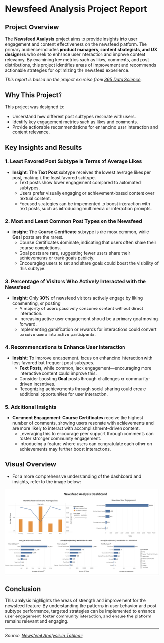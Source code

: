 # **Newsfeed Analysis Project Report**

## **Project Overview**
The **Newsfeed Analysis** project aims to provide insights into user engagement and content effectiveness on the newsfeed platform. The primary audience includes **product managers, content strategists, and UX designers** who seek to enhance user interaction and improve content relevancy. By examining key metrics such as likes, comments, and post distributions, this project identifies areas of improvement and recommends actionable strategies for optimizing the newsfeed experience.

*This report is based on the project exercise from [365 Data Science](https://learn.365datascience.com/projects/newsfeed-analysis-in-tableau/).*

## **Why This Project?**
This project was designed to:
- Understand how different post subtypes resonate with users.
- Identify key engagement metrics such as likes and comments.
- Provide actionable recommendations for enhancing user interaction and content relevance.

## **Key Insights and Results**

### **1. Least Favored Post Subtype in Terms of Average Likes**
- **Insight**: The **Text Post** subtype receives the lowest average likes per post, making it the least favored subtype.
   - Text posts show lower engagement compared to automated subtypes.
   - Users prefer visually engaging or achievement-based content over textual content.
   - Focused strategies can be implemented to boost interaction with text posts, such as introducing multimedia or interaction prompts.

### **2. Most and Least Common Post Types on the Newsfeed**
- **Insight**: The **Course Certificate** subtype is the most common, while **Goal** posts are the rarest.
   - Course Certificates dominate, indicating that users often share their course completions.
   - Goal posts are rare, suggesting fewer users share their achievements or track goals publicly.
   - Encouraging users to set and share goals could boost the visibility of this subtype.

### **3. Percentage of Visitors Who Actively Interacted with the Newsfeed**
- **Insight**: Only **30%** of newsfeed visitors actively engage by liking, commenting, or posting.
   - A majority of users passively consume content without direct interaction.
   - Increasing active user engagement should be a primary goal moving forward.
   - Implementing gamification or rewards for interactions could convert passive users into active participants.

### **4. Recommendations to Enhance User Interaction**
- **Insight**: To improve engagement, focus on enhancing interaction with less favored but frequent post subtypes.
   - **Text Posts**, while common, lack engagement—encouraging more interactive content could improve this.
   - Consider boosting **Goal** posts through challenges or community-driven incentives.
   - Recognizing achievements through social sharing could create additional opportunities for user interaction.

### **5. Additional Insights**
- **Comment Engagement**: **Course Certificates** receive the highest number of comments, showing users resonate with achievements and are more likely to interact with accomplishment-driven content.
   - Leveraging this to encourage peer support through comments can foster stronger community engagement.
   - Introducing a feature where users can congratulate each other on achievements may further boost interactions.

## **Visual Overview**
- For a more comprehensive understanding of the dashboard and insights, refer to the image below:

![NewsFeedOverview](./NewsFeedOverview.png)

## **Conclusion**
This analysis highlights the areas of strength and improvement for the newsfeed feature. By understanding the patterns in user behavior and post subtype performance, targeted strategies can be implemented to enhance user engagement, foster community interaction, and ensure the platform remains relevant and engaging.

---
*Source: [Newsfeed Analysis in Tableau](https://learn.365datascience.com/projects/newsfeed-analysis-in-tableau/)*
